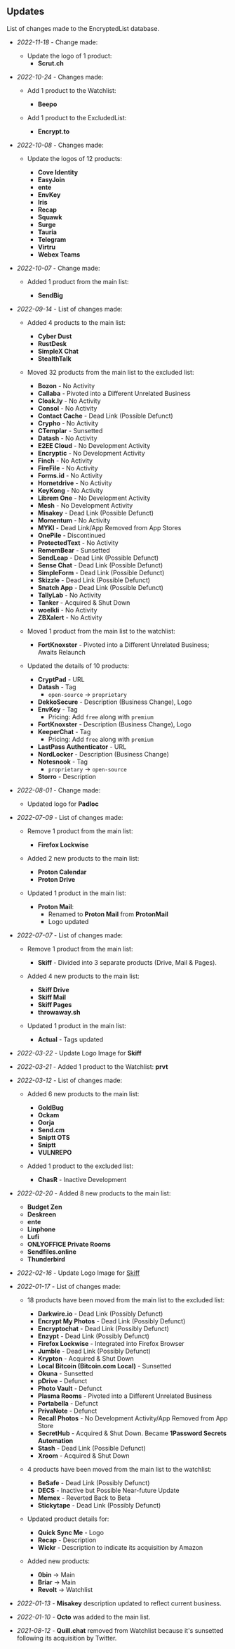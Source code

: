 ## Updates

List of changes made to the EncryptedList database.

- _2022-11-18_ - Change made:

  - Update the logo of 1 product:
    - **Scrut.ch**

- _2022-10-24_ - Changes made:

  - Add 1 product to the Watchlist:

    - **Beepo**

  - Add 1 product to the ExcludedList:

    - **Encrypt.to**

- _2022-10-08_ - Changes made:

  - Update the logos of 12 products:

    - **Cove Identity**
    - **EasyJoin**
    - **ente**
    - **EnvKey**
    - **Iris**
    - **Recap**
    - **Squawk**
    - **Surge**
    - **Tauria**
    - **Telegram**
    - **Virtru**
    - **Webex Teams**

- _2022-10-07_ - Change made:

  - Added 1 product from the main list:

    - **SendBig**

- _2022-09-14_ - List of changes made:

  - Added 4 products to the main list:

    - **Cyber Dust**
    - **RustDesk**
    - **SimpleX Chat**
    - **StealthTalk**

  - Moved 32 products from the main list to the excluded list:

    - **Bozon** - No Activity
    - **Callaba** - Pivoted into a Different Unrelated Business
    - **Cloak.ly** - No Activity
    - **Consol** - No Activity
    - **Contact Cache** - Dead Link (Possible Defunct)
    - **Crypho** - No Activity
    - **CTemplar** - Sunsetted
    - **Datash** - No Activity
    - **E2EE Cloud** - No Development Activity
    - **Encryptic** - No Development Activity
    - **Finch** - No Activity
    - **FireFile** - No Activity
    - **Forms.id** - No Activity
    - **Hornetdrive** - No Activity
    - **KeyKong** - No Activity
    - **Librem One** - No Development Activity
    - **Mesh** - No Development Activity
    - **Misakey** - Dead Link (Possible Defunct)
    - **Momentum** - No Activity
    - **MYKI** - Dead Link/App Removed from App Stores
    - **OnePile** - Discontinued
    - **ProtectedText** - No Activity
    - **RememBear** - Sunsetted
    - **SendLeap** - Dead Link (Possible Defunct)
    - **Sense Chat** - Dead Link (Possible Defunct)
    - **SimpleForm** - Dead Link (Possible Defunct)
    - **Skizzle** - Dead Link (Possible Defunct)
    - **Snatch App** - Dead Link (Possible Defunct)
    - **TallyLab** - No Activity
    - **Tanker** - Acquired & Shut Down
    - **woelkli** - No Activity
    - **ZBXalert** - No Activity

  - Moved 1 product from the main list to the watchlist:

    - **FortKnoxster** - Pivoted into a Different Unrelated Business; Awaits Relaunch

  - Updated the details of 10 products:

    - **CryptPad** - URL
    - **Datash** - Tag
      - `open-source` &rarr; `proprietary`
    - **DekkoSecure** - Description (Business Change), Logo
    - **EnvKey** - Tag
      - Pricing: Add `free` along with `premium`
    - **FortKnoxster** - Description (Business Change), Logo
    - **KeeperChat** - Tag
      - Pricing: Add `free` along with `premium`
    - **LastPass Authenticator** - URL
    - **NordLocker** - Description (Business Change)
    - **Notesnook** - Tag
      - `proprietary` &rarr; `open-source`
    - **Storro** - Description

- _2022-08-01_ - Change made:

  - Updated logo for **Padloc**

- _2022-07-09_ - List of changes made:

  - Remove 1 product from the main list:

    - **Firefox Lockwise**

  - Added 2 new products to the main list:

    - **Proton Calendar**
    - **Proton Drive**

  - Updated 1 product in the main list:
    - **Proton Mail**:
      - Renamed to **Proton Mail** from **ProtonMail**
      - Logo updated

- _2022-07-07_ - List of changes made:

  - Remove 1 product from the main list:

    - **Skiff** - Divided into 3 separate products (Drive, Mail & Pages).

  - Added 4 new products to the main list:

    - **Skiff Drive**
    - **Skiff Mail**
    - **Skiff Pages**
    - **throwaway.sh**

  - Updated 1 product in the main list:
    - **Actual** - Tags updated

- _2022-03-22_ - Update Logo Image for **Skiff**

- _2022-03-21_ - Added 1 product to the Watchlist: **prvt**

- _2022-03-12_ - List of changes made:

  - Added 6 new products to the main list:

    - **GoldBug**
    - **Ockam**
    - **Oorja**
    - **Send.cm**
    - **Sniptt OTS**
    - **Sniptt**
    - **VULNREPO**

  - Added 1 product to the excluded list:
    - **ChasR** - Inactive Development

- _2022-02-20_ - Added 8 new products to the main list:

  - **Budget Zen**
  - **Deskreen**
  - **ente**
  - **Linphone**
  - **Lufi**
  - **ONLYOFFICE Private Rooms**
  - **Sendfiles.online**
  - **Thunderbird**

- _2022-02-16_ - Update Logo Image for [Skiff](https://skiff.org)

- _2022-01-17_ - List of changes made:

  - 18 products have been moved from the main list to the excluded list:

    - **Darkwire.io** - Dead Link (Possibly Defunct)
    - **Encrypt My Photos** - Dead Link (Possibly Defunct)
    - **Encryptochat** - Dead Link (Possibly Defunct)
    - **Enzypt** - Dead Link (Possibly Defunct)
    - **Firefox Lockwise** - Integrated into Firefox Browser
    - **Jumble** - Dead Link (Possibly Defunct)
    - **Krypton** - Acquired & Shut Down
    - **Local Bitcoin (Bitcoin.com Local)** - Sunsetted
    - **Okuna** - Sunsetted
    - **pDrive** - Defunct
    - **Photo Vault** - Defunct
    - **Plasma Rooms** - Pivoted into a Different Unrelated Business
    - **Portabella** - Defunct
    - **PrivaNote** - Defunct
    - **Recall Photos** - No Development Activity/App Removed from App Store
    - **SecretHub** - Acquired & Shut Down. Became **1Password Secrets Automation**
    - **Stash** - Dead Link (Possible Defunct)
    - **Xroom** - Acquired & Shut Down

  - 4 products have been moved from the main list to the watchlist:

    - **BeSafe** - Dead Link (Possibly Defunct)
    - **DECS** - Inactive but Possible Near-future Update
    - **Memex** - Reverted Back to Beta
    - **Stickytape** - Dead Link (Possibly Defunct)

  - Updated product details for:

    - **Quick Sync Me** - Logo
    - **Recap** - Description
    - **Wickr** - Description to indicate its acquisition by Amazon

  - Added new products:

    - **0bin** &rarr; Main
    - **Briar** &rarr; Main
    - **Revolt** &rarr; Watchlist

- _2022-01-13_ - **Misakey** description updated to reflect current business.

- _2022-01-10_ - **Octo** was added to the main list.

- _2021-08-12_ - **Quill.chat** removed from Watchlist because it's sunsetted following its acquisition by Twitter.

